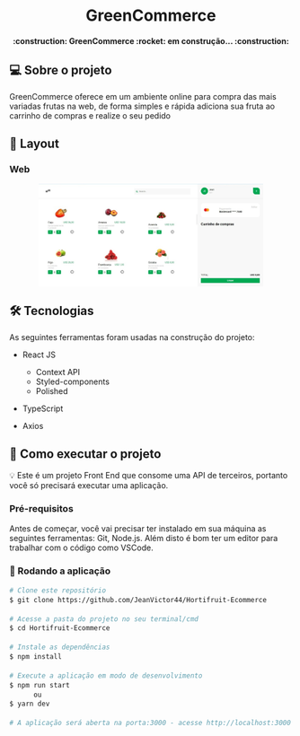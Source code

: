 <h1 align="center">
    GreenCommerce

</h1>

<h4 align="center"> 
	:construction:	  GreenCommerce :rocket: em construção... :construction:
</h4>


## :computer: Sobre o projeto
<p>
   GreenCommerce oferece em um ambiente online para compra das mais variadas frutas na web, de forma simples e rápida adiciona sua fruta ao carrinho de compras e realize o seu pedido 
</p>

## :art: Layout

### Web
<p align="center" style="display: flex; align-items: flex-start; justify-content: center;">
    <img src="./public/screen.jpeg" width="400px"/>

</p>



## 🛠 Tecnologias

As seguintes ferramentas foram usadas na construção do projeto:

- React JS
    - Context API
    - Styled-components
    - Polished


- TypeScript 
- Axios  


## :rocket: Como executar o projeto

:bulb: Este é um projeto Front End que consome uma API de terceiros, portanto você só precisará executar uma aplicação.

### Pré-requisitos

Antes de começar, você vai precisar ter instalado em sua máquina as seguintes ferramentas:
Git, Node.js. 
Além disto é bom ter um editor para trabalhar com o código como VSCode.


### :new_moon_with_face: Rodando a aplicação  

```bash
# Clone este repositório
$ git clone https://github.com/JeanVictor44/Hortifruit-Ecommerce

# Acesse a pasta do projeto no seu terminal/cmd
$ cd Hortifruit-Ecommerce

# Instale as dependências
$ npm install

# Execute a aplicação em modo de desenvolvimento
$ npm run start
      ou
$ yarn dev

# A aplicação será aberta na porta:3000 - acesse http://localhost:3000
```

